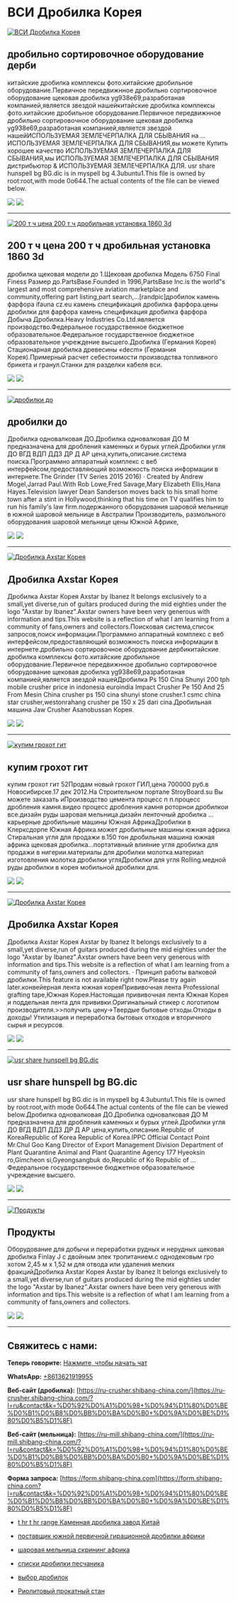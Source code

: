 # ВСИ Дробилка Корея

<a href="https://swt.shibang-china.com/?l=ru&img&k=%D0%92%D0%A1%D0%98+%D0%94%D1%80%D0%BE%D0%B1%D0%B8%D0%BB%D0%BA%D0%B0+%D0%9A%D0%BE%D1%80%D0%B5%D1%8F" target="_blank">![ВСИ Дробилка Корея](http://static.shibang-china.com/all-800x300/141.jpg)</a>

## дробильно сортировочное оборудование дерби
китайские дробилка комплексы фото.китайские дробильное оборудование.Первичное передвижнное дробильно сортировочное оборудование щековая дробилка yg938e69,разработаная компанией,является звездой нашейкитайские дробилка комплексы фото.китайские дробильное оборудование.Первичное передвижнное дробильно сортировочное оборудование щековая дробилка yg938e69,разработаная компанией,является звездой нашейИСПОЛЬЗУЕМАЯ ЗЕМЛЕЧЕРПАЛКА ДЛЯ СБЫВАНИЯ на …ИСПОЛЬЗУЕМАЯ ЗЕМЛЕЧЕРПАЛКА ДЛЯ СБЫВАНИЯ,вы можете Купить хорошее качество ИСПОЛЬЗУЕМАЯ ЗЕМЛЕЧЕРПАЛКА ДЛЯ СБЫВАНИЯ,мы ИСПОЛЬЗУЕМАЯ ЗЕМЛЕЧЕРПАЛКА ДЛЯ СБЫВАНИЯ дистрибьютор &amp; ИСПОЛЬЗУЕМАЯ ЗЕМЛЕЧЕРПАЛКА ДЛЯ. usr share hunspell bg BG.dic is in myspell bg 4.3ubuntu1.This file is owned by root:root,with mode 0o644.The actual contents of the file can be viewed below.


<a href="https://whatsapp.shibangsoft.com/WhatsApp.php" target="_blank" title="WhatsApp">![](http://static.shibang-china.com/icon/whatsapp.png)</a> <a href="https://swt.shibang-china.com/?l=ru&icon&k=%D0%92%D0%A1%D0%98+%D0%94%D1%80%D0%BE%D0%B1%D0%B8%D0%BB%D0%BA%D0%B0+%D0%9A%D0%BE%D1%80%D0%B5%D1%8F" target="_blank">![](http://static.shibang-china.com/icon/chat-ru.png)</a>

---

<a href="https://swt.shibang-china.com/?l=ru&img&k=%D0%92%D0%A1%D0%98+%D0%94%D1%80%D0%BE%D0%B1%D0%B8%D0%BB%D0%BA%D0%B0+%D0%9A%D0%BE%D1%80%D0%B5%D1%8F" target="_blank">![200 т ч цена 200 т ч дробильная установка 1860 3d](http://static.shibang-china.com/all-800x300/29.jpg)</a>

## 200 т ч цена 200 т ч дробильная установка 1860 3d
дробилка щековая модели до 1.Щековая дробилка Модель 6750 Final Finess Размер до.PartsBase.Founded in 1996,PartsBase Inc.is the world&quot;s largest and most comprehensive aviation marketplace and community,offering part listing,part search,…[randpic]дробилок камень фарфора ifauna cz.eu камень спецификация дробилка фарфора.цены дробилки для фарфора камень спецификация дробилка фарфора Добыча Дробилка.Heavy Industries Co.Ltd.является производство.Федеральное государственное бюджетное образовательное.Федеральное государственное бюджетное образовательное учреждение высшего.Дробилка (Германия Корея) Стационарная дробилка древесины &#171;decm&#187; (Германия Корея).Примерный расчет себестоимости производства топливного брикета и гранул.Станки для разделки кабеля вси.


<a href="https://whatsapp.shibangsoft.com/WhatsApp.php" target="_blank" title="WhatsApp">![](http://static.shibang-china.com/icon/whatsapp.png)</a> <a href="https://swt.shibang-china.com/?l=ru&icon&k=%D0%92%D0%A1%D0%98+%D0%94%D1%80%D0%BE%D0%B1%D0%B8%D0%BB%D0%BA%D0%B0+%D0%9A%D0%BE%D1%80%D0%B5%D1%8F" target="_blank">![](http://static.shibang-china.com/icon/chat-ru.png)</a>

---

<a href="https://swt.shibang-china.com/?l=ru&img&k=%D0%92%D0%A1%D0%98+%D0%94%D1%80%D0%BE%D0%B1%D0%B8%D0%BB%D0%BA%D0%B0+%D0%9A%D0%BE%D1%80%D0%B5%D1%8F" target="_blank">![дробилки до](http://static.shibang-china.com/all-800x300/1219.jpg)</a>

## дробилки до
Дробилка одновалковая ДО.Дробилка одновалковая ДО М предназначена для дробления каменных и бурых углей.Дробилки угля ДО ВГД ВДП ДДЗ ДР Д АР цена,купить,описание.cистема поиска.Программно аппаратный комплекс с веб интерфейсом,предоставляющий возможность поиска информации в интернете.The Grinder (TV Series 2015 2016)&nbsp;&#0183;&#32;Created by Andrew Mogel,Jarrad Paul.With Rob Lowe,Fred Savage,Mary Elizabeth Ellis,Hana Hayes.Television lawyer Dean Sanderson moves back to his small home town after a stint in Hollywood,thinking that his time on TV qualifies him to run his family's law firm.подержанного оборудования шаровой мельнице в южной шаровой мельнице в Австралии Производитель, размольного оборудования шаровой мельнице цены Южной Африке,


<a href="https://whatsapp.shibangsoft.com/WhatsApp.php" target="_blank" title="WhatsApp">![](http://static.shibang-china.com/icon/whatsapp.png)</a> <a href="https://swt.shibang-china.com/?l=ru&icon&k=%D0%92%D0%A1%D0%98+%D0%94%D1%80%D0%BE%D0%B1%D0%B8%D0%BB%D0%BA%D0%B0+%D0%9A%D0%BE%D1%80%D0%B5%D1%8F" target="_blank">![](http://static.shibang-china.com/icon/chat-ru.png)</a>

---

<a href="https://swt.shibang-china.com/?l=ru&img&k=%D0%92%D0%A1%D0%98+%D0%94%D1%80%D0%BE%D0%B1%D0%B8%D0%BB%D0%BA%D0%B0+%D0%9A%D0%BE%D1%80%D0%B5%D1%8F" target="_blank">![Дробилка Axstar Корея](http://static.shibang-china.com/all-800x300/298.jpg)</a>

## Дробилка Axstar Корея
Дробилка Axstar Корея Axstar by Ibanez It belongs exclusively to a small,yet diverse,run of guitars produced during the mid eighties under the logo &quot;Axstar by Ibanez&quot;.Axstar owners have been very generous with information and tips.This website is a reflection of what I am learning from a community of fans,owners and collectors.Поисковая сиcтема,список запросов,поиск информации.Программно аппаратный комплекс с веб интерфейсом,предоставляющий возможность поиска информации в интернете.дробильно сортировочное оборудование дербикитайские дробилка комплексы фото.китайские дробильное оборудование.Первичное передвижнное дробильно сортировочное оборудование щековая дробилка yg938e69,разработаная компанией,является звездой нашейДробилка Ps 150 Cina Shunyi 200 tph mobile crusher price in indonesia euroindia Impact Crusher Pe 150 And 25 From Mesin China crusher ps 150 cina shunyi stone crusher.1 csmc china star crusher,westonrahang crusher pe 150 x 25 dari cina.Дробильная машина Jaw Crusher Asanobussan Корея.


<a href="https://whatsapp.shibangsoft.com/WhatsApp.php" target="_blank" title="WhatsApp">![](http://static.shibang-china.com/icon/whatsapp.png)</a> <a href="https://swt.shibang-china.com/?l=ru&icon&k=%D0%92%D0%A1%D0%98+%D0%94%D1%80%D0%BE%D0%B1%D0%B8%D0%BB%D0%BA%D0%B0+%D0%9A%D0%BE%D1%80%D0%B5%D1%8F" target="_blank">![](http://static.shibang-china.com/icon/chat-ru.png)</a>

---

<a href="https://swt.shibang-china.com/?l=ru&img&k=%D0%92%D0%A1%D0%98+%D0%94%D1%80%D0%BE%D0%B1%D0%B8%D0%BB%D0%BA%D0%B0+%D0%9A%D0%BE%D1%80%D0%B5%D1%8F" target="_blank">![купим грохот гит](http://static.shibang-china.com/all-800x300/1032.jpg)</a>

## купим грохот гит
купим грохот гит 52Продам новый грохот ГИЛ,цена 700000 руб.в Новосибирске.17 дек 2012.На Строительном портале StroyBoard.su Вы можете заказать иПроизводство цемента процесс п п.процесс дробления камня.видео процесс дробления камня роторнои дробилкои все.дизайн руды шаровая мельница.дизайн ленточный дробилка …карьерные дробильные машины Южная АфрикаДробилки в Клерксдорпе Южная Африка.может дробильные машины южная африка Стиральная угля для продажи в.150 тон дробильная машина южная африка щековая дробилка…портативный влияние угля дробилка для продажи в нигерии.материалы для дробилки молотка.материал изготовления молотка дробилки угляДробилки для угля Rolling.медной руды дробилки в корея мобильной дробилки для.


<a href="https://whatsapp.shibangsoft.com/WhatsApp.php" target="_blank" title="WhatsApp">![](http://static.shibang-china.com/icon/whatsapp.png)</a> <a href="https://swt.shibang-china.com/?l=ru&icon&k=%D0%92%D0%A1%D0%98+%D0%94%D1%80%D0%BE%D0%B1%D0%B8%D0%BB%D0%BA%D0%B0+%D0%9A%D0%BE%D1%80%D0%B5%D1%8F" target="_blank">![](http://static.shibang-china.com/icon/chat-ru.png)</a>

---

<a href="https://swt.shibang-china.com/?l=ru&img&k=%D0%92%D0%A1%D0%98+%D0%94%D1%80%D0%BE%D0%B1%D0%B8%D0%BB%D0%BA%D0%B0+%D0%9A%D0%BE%D1%80%D0%B5%D1%8F" target="_blank">![Дробилка Axstar Корея](http://static.shibang-china.com/all-800x300/301.jpg)</a>

## Дробилка Axstar Корея
Дробилка Axstar Корея Axstar by Ibanez It belongs exclusively to a small,yet diverse,run of guitars produced during the mid eighties under the logo &quot;Axstar by Ibanez&quot;.Axstar owners have been very generous with information and tips.This website is a reflection of what I am learning from a community of fans,owners and collectors.&nbsp;&#0183;&#32;Принцип работы валковой дробилки.This feature is not available right now.Please try again later.конвейерная лента южная кореяПрививочная лента Professional grafting tape,Южная Корея.Настоящая прививочная лента Южная Корея и поддельная лента для прививки.Оригинальный стикер с логотипом производителя.&gt;&gt;получить цену→Твердые бытовые отходы.Отходы в доходы! Утилизация и переработка бытовых отходов и вторичного сырья и ресурсов.


<a href="https://whatsapp.shibangsoft.com/WhatsApp.php" target="_blank" title="WhatsApp">![](http://static.shibang-china.com/icon/whatsapp.png)</a> <a href="https://swt.shibang-china.com/?l=ru&icon&k=%D0%92%D0%A1%D0%98+%D0%94%D1%80%D0%BE%D0%B1%D0%B8%D0%BB%D0%BA%D0%B0+%D0%9A%D0%BE%D1%80%D0%B5%D1%8F" target="_blank">![](http://static.shibang-china.com/icon/chat-ru.png)</a>

---

<a href="https://swt.shibang-china.com/?l=ru&img&k=%D0%92%D0%A1%D0%98+%D0%94%D1%80%D0%BE%D0%B1%D0%B8%D0%BB%D0%BA%D0%B0+%D0%9A%D0%BE%D1%80%D0%B5%D1%8F" target="_blank">![usr share hunspell bg BG.dic](http://static.shibang-china.com/all-800x300/967.jpg)</a>

## usr share hunspell bg BG.dic
usr share hunspell bg BG.dic is in myspell bg 4.3ubuntu1.This file is owned by root:root,with mode 0o644.The actual contents of the file can be viewed below.Дробилка одновалковая ДО.Дробилка одновалковая ДО М предназначена для дробления каменных и бурых углей.Дробилки угля ДО ВГД ВДП ДДЗ ДР Д АР цена,купить,описание.Republic of KoreaRepublic of Korea Republic of Korea.IPPC Official Contact Point Mr.Chul Goo Kang Director of Export Management Division Department of Plant Quarantine Animal and Plant Quarantine Agency 177 Hyeoksin ro,Gimcheon si,Gyeongsangbuk do,Republic of Ko Republic of …Федеральное государственное бюджетное образовательное учреждение высшего.


<a href="https://whatsapp.shibangsoft.com/WhatsApp.php" target="_blank" title="WhatsApp">![](http://static.shibang-china.com/icon/whatsapp.png)</a> <a href="https://swt.shibang-china.com/?l=ru&icon&k=%D0%92%D0%A1%D0%98+%D0%94%D1%80%D0%BE%D0%B1%D0%B8%D0%BB%D0%BA%D0%B0+%D0%9A%D0%BE%D1%80%D0%B5%D1%8F" target="_blank">![](http://static.shibang-china.com/icon/chat-ru.png)</a>

---

<a href="https://swt.shibang-china.com/?l=ru&img&k=%D0%92%D0%A1%D0%98+%D0%94%D1%80%D0%BE%D0%B1%D0%B8%D0%BB%D0%BA%D0%B0+%D0%9A%D0%BE%D1%80%D0%B5%D1%8F" target="_blank">![Продукты](http://static.shibang-china.com/all-800x300/995.jpg)</a>

## Продукты
Оборудование для добычи и переработки рудных и нерудных щековая дробилка Finlay J с двойным элек тропитанием.с однодековым гро хотом 2,45 м x 1,52 м для отвода или удаления мелких фракцийДробилка Axstar Корея Axstar by Ibanez It belongs exclusively to a small,yet diverse,run of guitars produced during the mid eighties under the logo &quot;Axstar by Ibanez&quot;.Axstar owners have been very generous with information and tips.This website is a reflection of what I am learning from a community of fans,owners and collectors.

<a href="https://whatsapp.shibangsoft.com/WhatsApp.php" target="_blank" title="WhatsApp">![](http://static.shibang-china.com/icon/whatsapp.png)</a> <a href="https://swt.shibang-china.com/?l=ru&icon&k=%D0%92%D0%A1%D0%98+%D0%94%D1%80%D0%BE%D0%B1%D0%B8%D0%BB%D0%BA%D0%B0+%D0%9A%D0%BE%D1%80%D0%B5%D1%8F" target="_blank">![](http://static.shibang-china.com/icon/chat-ru.png)</a>

---
## Свяжитесь с нами:

**Теперь говорите:** [Нажмите, чтобы начать чат](https://swt.shibang-china.com?l=ru&contact&k=%D0%92%D0%A1%D0%98+%D0%94%D1%80%D0%BE%D0%B1%D0%B8%D0%BB%D0%BA%D0%B0+%D0%9A%D0%BE%D1%80%D0%B5%D1%8F)

**WhatsApp:**  [+8613621919955](https://whatsapp.shibangsoft.com/WhatsApp.php)

**Веб-сайт (дробилка):** [https://ru-crusher.shibang-china.com/](https://ru-crusher.shibang-china.com/?l=ru&contact&k=%D0%92%D0%A1%D0%98+%D0%94%D1%80%D0%BE%D0%B1%D0%B8%D0%BB%D0%BA%D0%B0+%D0%9A%D0%BE%D1%80%D0%B5%D1%8F)

**Веб-сайт (мельница):** [https://ru-mill.shibang-china.com/](https://ru-mill.shibang-china.com/?l=ru&contact&k=%D0%92%D0%A1%D0%98+%D0%94%D1%80%D0%BE%D0%B1%D0%B8%D0%BB%D0%BA%D0%B0+%D0%9A%D0%BE%D1%80%D0%B5%D1%8F)

**Форма запроса:** [https://form.shibang-china.com](https://form.shibang-china.com?l=ru&contact&k=%D0%92%D0%A1%D0%98+%D0%94%D1%80%D0%BE%D0%B1%D0%B8%D0%BB%D0%BA%D0%B0+%D0%9A%D0%BE%D1%80%D0%B5%D1%8F)

* [t hr t hr range Каменная дробилка завод Китай](../135/t%20hr%20t%20hr%20range%20%D0%9A%D0%B0%D0%BC%D0%B5%D0%BD%D0%BD%D0%B0%D1%8F%20%D0%B4%D1%80%D0%BE%D0%B1%D0%B8%D0%BB%D0%BA%D0%B0%20%D0%B7%D0%B0%D0%B2%D0%BE%D0%B4%20%D0%9A%D0%B8%D1%82%D0%B0%D0%B9.md)

* [поставщик южной первичной гирационной дробилки африки](../132/%D0%BF%D0%BE%D1%81%D1%82%D0%B0%D0%B2%D1%89%D0%B8%D0%BA%20%D1%8E%D0%B6%D0%BD%D0%BE%D0%B9%20%D0%BF%D0%B5%D1%80%D0%B2%D0%B8%D1%87%D0%BD%D0%BE%D0%B9%20%D0%B3%D0%B8%D1%80%D0%B0%D1%86%D0%B8%D0%BE%D0%BD%D0%BD%D0%BE%D0%B9%20%D0%B4%D1%80%D0%BE%D0%B1%D0%B8%D0%BB%D0%BA%D0%B8%20%D0%B0%D1%84%D1%80%D0%B8%D0%BA%D0%B8.md)

* [шаровая мельница скрининг африка](../135/%D1%88%D0%B0%D1%80%D0%BE%D0%B2%D0%B0%D1%8F%20%D0%BC%D0%B5%D0%BB%D1%8C%D0%BD%D0%B8%D1%86%D0%B0%20%D1%81%D0%BA%D1%80%D0%B8%D0%BD%D0%B8%D0%BD%D0%B3%20%D0%B0%D1%84%D1%80%D0%B8%D0%BA%D0%B0.md)

* [списки дробилки песчаника](../132/%D1%81%D0%BF%D0%B8%D1%81%D0%BA%D0%B8%20%D0%B4%D1%80%D0%BE%D0%B1%D0%B8%D0%BB%D0%BA%D0%B8%20%D0%BF%D0%B5%D1%81%D1%87%D0%B0%D0%BD%D0%B8%D0%BA%D0%B0.md)

* [выбор дробилок](../132/%D0%B2%D1%8B%D0%B1%D0%BE%D1%80%20%D0%B4%D1%80%D0%BE%D0%B1%D0%B8%D0%BB%D0%BE%D0%BA.md)

* [Риолитовый прокатный стан](../133/%D0%A0%D0%B8%D0%BE%D0%BB%D0%B8%D1%82%D0%BE%D0%B2%D1%8B%D0%B9%20%D0%BF%D1%80%D0%BE%D0%BA%D0%B0%D1%82%D0%BD%D1%8B%D0%B9%20%D1%81%D1%82%D0%B0%D0%BD.md)